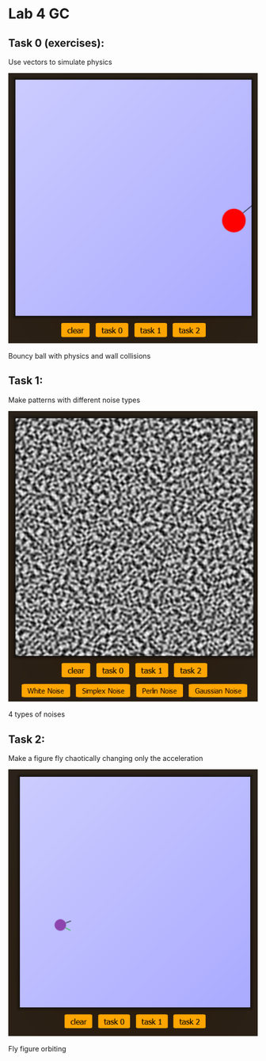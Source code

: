 # Lab 4 GC

## Task 0 (exercises):

Use vectors to simulate physics

<img src=".github/task0.png"/>

Bouncy ball with physics and wall collisions

## Task 1:

Make patterns with different noise types

<img src=".github/task1.png"/>

4 types of noises

## Task 2:

Make a figure fly chaotically changing only the acceleration

<img src=".github/task2.png"/>

Fly figure orbiting